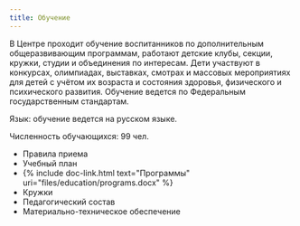 ```yaml
---
title: Обучение
---
```


В Центре проходит обучение воспитанников по дополнительным общеразвивающим программам, работают детские клубы, секции, кружки, студии и объединения по интересам. Дети участвуют в конкурсах, олимпиадах, выставках, смотрах и массовых мероприятиях для детей с учётом их возраста и состояния здоровья, физического и психического развития. Обучение ведется по Федеральным государственным стандартам.

Язык: обучение ведется на русском языке.

Численность обучающихся: 99 чел.

* Правила приема
* Учебный план 
* {% include doc-link.html text="Программы" uri="files/education/programs.docx" %}
* Кружки
* Педагогический состав
* Материально-техническое обеспечение
